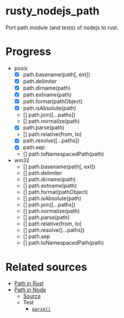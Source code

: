 # rusty_nodejs_path
Port path module (and tests) of nodejs to rust.

# Progress

- posix
  - [x] path.basename(path[, ext])
  - [x] path.delimiter
  - [x] path.dirname(path)
  - [x] path.extname(path)
  - [x] path.format(pathObject)
  - [x] path.isAbsolute(path)
  - [] path.join([...paths])
  - [] path.normalize(path)
  - [x] path.parse(path)
  - [] path.relative(from, to)
  - [x] path.resolve([...paths])
  - [x] path.sep
  - [] path.toNamespacedPath(path)
- win32
  - [] path.basename(path[, ext])
  - [] path.delimiter
  - [] path.dirname(path)
  - [] path.extname(path)
  - [] path.format(pathObject)
  - [] path.isAbsolute(path)
  - [] path.join([...paths])
  - [] path.normalize(path)
  - [] path.parse(path)
  - [] path.relative(from, to)
  - [] path.resolve([...paths])
  - [] path.sep
  - [] path.toNamespacedPath(path)

# Related sources

- [Path in Rust](https://doc.rust-lang.org/std/path/index.html)
- [Path in Node](https://nodejs.org/docs/latest-v16.x/api/path.html#path)
  - [Source](https://github.com/nodejs/node/blob/master/lib/path.js)
  - Test
    - [`parse()`](https://github.com/nodejs/node/blob/master/test/parallel/test-path-parse-format.js)
